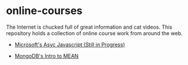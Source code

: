 # online-courses
The Internet is chucked full of great information and cat videos. This repository holds a collection of online course work from around the web.

- [Microsoft's Asyc Javascript (Still in Progress)](https://courses.edx.org/courses/course-v1:Microsoft+DEV234x+1T2017/)

- [MongoDB's Intro to MEAN](https://courses.edx.org/courses/course-v1:MongoDBx+M101x+2T2016/info)  
